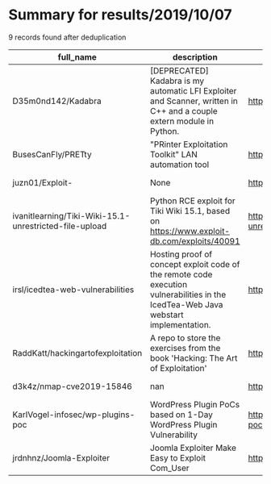 
# Summary for results/2019/10/07
    
9 records found after deduplication

| full_name | description | html_url | matched_list | matched_count | pushed_at | size | stargazers_count | language | forks_count |
|--------------------------------------------------------|-------------------------------------------------------------------------------------------------------------------------------------|---------------------------------------------------------------------------|--------------------------------------|-----------------|---------------------------|--------|--------------------|------------|---------------|
| D35m0nd142/Kadabra | [DEPRECATED] Kadabra is my automatic LFI Exploiter and Scanner, written in C++ and a couple extern module in Python. | https://github.com/D35m0nd142/Kadabra | ['exploit'] | 1 | 2019-10-07 00:46:25+00:00 | 20 | 32 | C++ | 24 |
| BusesCanFly/PRETty | "PRinter Exploitation Toolkit" LAN automation tool | https://github.com/BusesCanFly/PRETty | ['exploit'] | 1 | 2019-10-07 22:59:12+00:00 | 1012 | 194 | Python | 52 |
| juzn01/Exploit- | None | https://github.com/juzn01/Exploit- | ['exploit'] | 1 | 2019-10-07 09:51:33+00:00 | 2 | 0 | Ruby | 0 |
| ivanitlearning/Tiki-Wiki-15.1-unrestricted-file-upload | Python RCE exploit for Tiki Wiki 15.1, based on https://www.exploit-db.com/exploits/40091 | https://github.com/ivanitlearning/Tiki-Wiki-15.1-unrestricted-file-upload | ['exploit', 'rce'] | 2 | 2019-10-07 16:41:41+00:00 | 18 | 2 | Python | 1 |
| irsl/icedtea-web-vulnerabilities | Hosting proof of concept exploit code of the remote code execution vulnerabilities in the IcedTea-Web Java webstart implementation. | https://github.com/irsl/icedtea-web-vulnerabilities | ['exploit', 'remote code execution'] | 2 | 2019-10-07 07:00:53+00:00 | 559 | 2 | nan | 0 |
| RaddKatt/hackingartofexploitation | A repo to store the exercises from the book 'Hacking: The Art of Exploitation' | https://github.com/RaddKatt/hackingartofexploitation | ['exploit'] | 1 | 2019-10-07 03:48:37+00:00 | 2 | 0 | | 0 |
| d3k4z/nmap-cve2019-15846 | nan | https://github.com/d3k4z/nmap-cve2019-15846 | ['cve-2'] | 1 | 2019-10-07 11:36:44+00:00 | 9 | 3 | Lua | 3 |
| KarlVogel-infosec/wp-plugins-poc | WordPress Plugin PoCs based on 1-Day WordPress Plugin Vulnerability | https://github.com/KarlVogel-infosec/wp-plugins-poc | ['vulnerability poc'] | 1 | 2019-10-07 12:56:01+00:00 | 8 | 0 | nan | 0 |
| jrdnhnz/Joomla-Exploiter | Joomla Exploiter Make Easy to Exploit Com_User | https://github.com/jrdnhnz/Joomla-Exploiter | ['exploit'] | 1 | 2019-10-07 14:08:39+00:00 | 2 | 0 | PHP | 0 |

